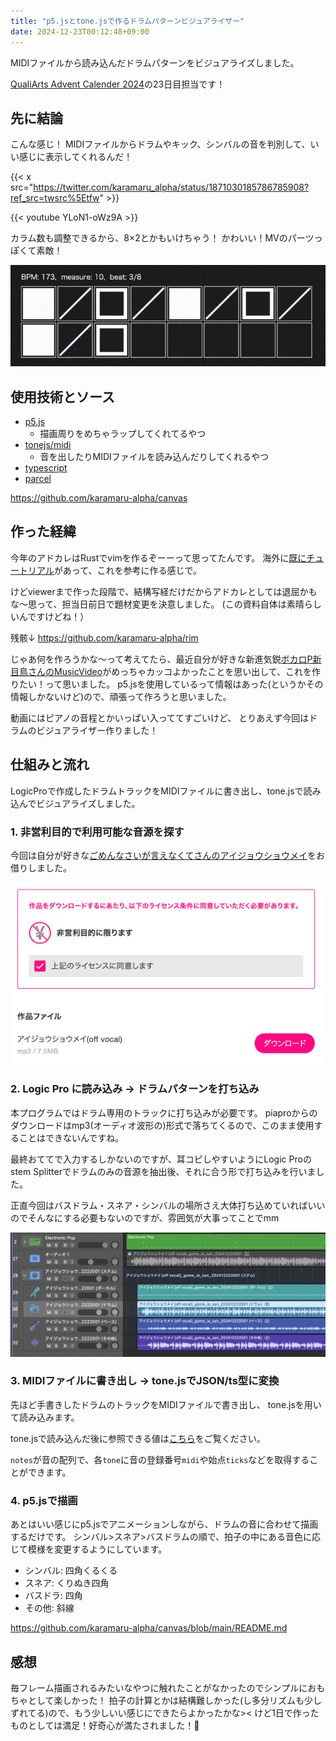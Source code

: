 ```yaml
---
title: "p5.jsとtone.jsで作るドラムパターンビジュアライザー"
date: 2024-12-23T00:12:48+09:00
---
```


MIDIファイルから読み込んだドラムパターンをビジュアライズしました。

<!--more-->

[QualiArts Advent Calender 2024](https://qiita.com/advent-calendar/2024/qualiarts)の23日目担当です！

## 先に結論

こんな感じ！
MIDIファイルからドラムやキック、シンバルの音を判別して、いい感じに表示してくれるんだ！


{{< x src="https://twitter.com/karamaru_alpha/status/1871030185786785908?ref_src=twsrc%5Etfw" >}}

{{< youtube YLoN1-oWz9A >}}

カラム数も調整できるから、8×2とかもいけちゃう！
かわいい！MVのパーツっぽくて素敵！

![8.png](./8.png)


## 使用技術とソース

- [p5.js](https://github.com/processing/p5.js)
  - 描画周りをめちゃラップしてくれてるやつ
- [tonejs/midi](https://github.com/Tonejs/Midi)
  - 音を出したりMIDIファイルを読み込んだりしてくれるやつ
- [typescript](https://www.typescriptlang.org/)
- [parcel](https://parceljs.org/)

https://github.com/karamaru-alpha/canvas

## 作った経緯

今年のアドカレはRustでvimを作るぞーーって思ってたんです。 海外に[既にチュートリアル](https://www.flenker.blog/hecto/)があって、これを参考に作る感じで。

けどviewerまで作った段階で、結構写経だけだからアドカレとしては退屈かもな〜思って、担当日前日で題材変更を決意しました。
(この資料自体は素晴らしいんですけどね！）

残骸↓
https://github.com/karamaru-alpha/rim


じゃあ何を作ろうかな〜って考えてたら、最近自分が好きな新進気鋭[ボカロP新目鳥さんのMusicVideo](https://x.com/Symmez/status/1837145735399363032/video/1)がめっちゃカッコよかったことを思い出して、これを作りたい！って思いました。
p5.jsを使用しているって情報はあった(というかその情報しかないけど)ので、頑張って作ろうと思いました。

動画にはピアノの音程とかいっぱい入っててすごいけど、 とりあえず今回はドラムのビジュアライザー作りました！

## 仕組みと流れ


LogicProで作成したドラムトラックをMIDIファイルに書き出し、tone.jsで読み込んでビジュアライズしました。


### 1. 非営利目的で利用可能な音源を探す

今回は自分が好きな[ごめんなさいが言えなくてさんのアイジョウショウメイ](https://piapro.jp/t/tms7)をお借りしました。

![gomeie.png](./gomeie.png)

### 2. Logic Pro に読み込み -> ドラムパターンを打ち込み

本プログラムではドラム専用のトラックに打ち込みが必要です。 piaproからのダウンロードはmp3(オーディオ波形の)形式で落ちてくるので、このまま使用することはできないんですね。

最終おててで入力するしかないのですが、耳コピしやすいようにLogic Proのstem Splitterでドラムのみの音源を抽出後、それに合う形で打ち込みを行いました。

正直今回はバスドラム・スネア・シンバルの場所さえ大体打ち込めていればいいのでそんなにする必要もないのですが、雰囲気が大事ってことでmm

![logic.png](./logic.png)


### 3. MIDIファイルに書き出し -> tone.jsでJSON/ts型に変換

先ほど手書きしたドラムのトラックをMIDIファイルで書き出し、 tone.jsを用いて読み込みます。

tone.jsで読み込んだ後に参照できる値は[こちら](https://github.com/Tonejs/Midi?tab=readme-ov-file#format)をご覧ください。

`notes`が音の配列で、各`tone`に音の登録番号`midi`や始点`ticks`などを取得することができます。

### 4. p5.jsで描画

あとはいい感じにp5.jsでアニメーションしながら、ドラムの音に合わせて描画するだけです。
シンバル>スネア>バスドラムの順で、拍子の中にある音色に応じて模様を変更するようにしています。

- シンバル: 四角くるくる
- スネア: くりぬき四角
- バスドラ: 四角
- その他: 斜線

https://github.com/karamaru-alpha/canvas/blob/main/README.md

## 感想

毎フレーム描画されるみたいなやつに触れたことがなかったのでシンプルにおもちゃとして楽しかった！
拍子の計算とかは結構難しかった(し多分リズムも少しずれてる)ので、もう少しいい感じにできたらよかったかな><
けど1日で作ったものとしては満足！好奇心が満たされました！👏
